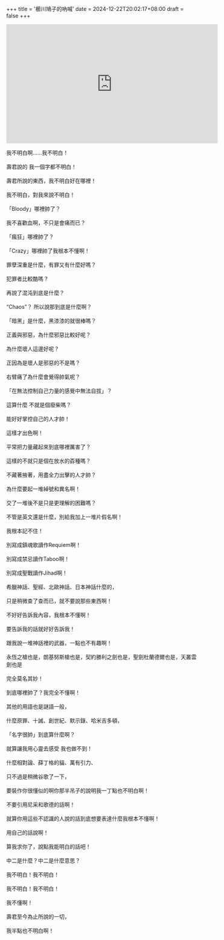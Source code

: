 +++
title = '櫛川鳩子的吶喊'
date = 2024-12-22T20:02:17+08:00
draft = false
+++

<iframe width="560" height="315" src="https://www.youtube.com/embed/S7-P61KBPuQ?si=5Q_QX07gZwOFeYnr" title="YouTube video player" frameborder="0" allow="accelerometer; autoplay; clipboard-write; encrypted-media; gyroscope; picture-in-picture; web-share" referrerpolicy="strict-origin-when-cross-origin" allowfullscreen></iframe>

我不明白啊……我不明白！<br>  
壽君說的 我一個字都不明白！<br>  
壽君所說的東西，我不明白好在哪裡！<br>  
我不明白，對我來說不明白！<br>  
「Bloody」哪裡帥了？<br>  
我不喜歡血啊，不只是會痛而已？<br>  
「瘋狂」哪裡帥了？<br>  
「Crazy」哪裡帥了我根本不懂啊！<br>  
罪孽深重是什麼，有罪又有什麼好嗎？<br>  
犯罪者比較酷嗎？<br>  
再說了混沌到底是什麼？<br>  
“Chaos”？ 所以說那到底是什麼啊？<br>  
「暗黑」是什麼，黑漆漆的就很棒嗎？<br>  
正義與邪惡，為什麼邪惡比較好呢？<br>  
為什麼壞人這邊好呢？<br>  
正因為是壞人是邪惡的不是嗎？<br>  
右臂痛了為什麼會覺得帥氣呢？<br>  
「在無法控制自己力量的感覺中無法自拔」？<br>  
這算什麼 不就是個廢柴嗎？<br>  
能好好掌控自己的人才帥！<br>  
這樣才出色啊！<br>  
平常把力量藏起來到底哪裡厲害了？<br>  
這樣的不就只是個在放水的孬種嗎？<br>  
不藏著掖著，用盡全力出擊的人才帥？<br>  
為什麼要起一堆綽號和異名啊！<br>  
交了一堆後不是只是更理解的困難嗎？<br>  
不管是英文還是什麼，別給我加上一堆片假名啊！<br>  
我根本記不住！<br>  
別寫成鎮魂歌讀作Requiem啊！<br>  
別寫成禁忌讀作Taboo啊！<br>  
別寫成聖戰讀作Jihad啊！<br>  
希臘神話、聖經、北歐神話、日本神話什麼的，<br>  
只是稍微查了查而已，就不要說那些東西啊！<br>  
不好好告訴我內容，我根本不懂啊！<br>  
要告訴我的話就好好告訴我！<br>  
跟我說一堆神話裡的武器，一點也不有趣啊！<br>  
永恆之槍也是，朗基努斯槍也是，契約勝利之劍也是，聖劍杜蘭德爾也是，天叢雲劍也是<br>  
完全莫名其妙！<br>  
到底哪裡帥了？我完全不懂啊！<br>  
其他的用語也是謎語一般，<br>  
什麼原罪、十誡、創世紀、默示錄、哈米吉多頓，<br>  
「名字很帥」到底算什麼啊？<br>  
就算讓我用心靈去感受 我也做不到！<br>  
什麼相對論、薛丁格的貓、萬有引力、<br>  
只不過是稍微谷歌了一下，<br>  
要裝作你很懂似的啊你那半吊子的說明我一丁點也不明白啊！<br>  
不要引用尼采和歌德的話啊！<br>  
就算你用這些不認識的人說的話到底想要表達什麼我根本不懂啊！<br>  
用自己的話說啊！<br>  
算我求你了，說點我能明白的話吧！<br>  
中二是什麼？中二是什麼意思？<br>  
我不明白！我不明白！<br>  
我不明白！我不明白！<br>  
我不懂啊！<br>  
壽君至今為止所說的一切，<br>  
我半點也不明白啊！<br>

